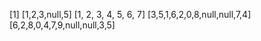 [1]
[1,2,3,null,5]
[1, 2, 3, 4, 5, 6, 7]
[3,5,1,6,2,0,8,null,null,7,4]
[6,2,8,0,4,7,9,null,null,3,5]